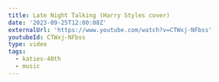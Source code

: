 ```yaml
---
title: Late Night Talking (Harry Styles cover)
date: '2023-09-25T12:00:08Z'
externalUrl: 'https://www.youtube.com/watch?v=CTWxj-NFbss'
youtubeId: CTWxj-NFbss
type: video
tags:
  - katies-40th
  - music
---
```


